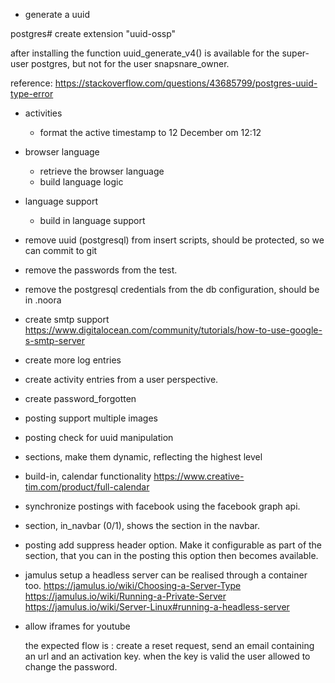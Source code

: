 * generate a uuid

postgres# create extension "uuid-ossp"

after installing the function uuid_generate_v4() is available for the super-user
postgres, but not for the user snapsnare_owner.

reference:
https://stackoverflow.com/questions/43685799/postgres-uuid-type-error


* activities
  * format the active timestamp to 12 December om 12:12

* browser language
  * retrieve the browser language
  * build language logic 

* language support
  * build in language support

* remove uuid (postgresql) from insert scripts, should be protected, so we can commit to git
* remove the passwords from the test.
* remove the postgresql credentials from the db configuration, should be in .noora
* create smtp support
  https://www.digitalocean.com/community/tutorials/how-to-use-google-s-smtp-server
* create more log entries
* create activity entries from a user perspective. 
* create password_forgotten
* posting support multiple images
* posting check for uuid manipulation
* sections, make them dynamic, reflecting the highest level
* build-in, calendar functionality
  https://www.creative-tim.com/product/full-calendar
* synchronize postings with facebook using the facebook graph api.
* section, in_navbar (0/1), shows the section in the navbar.
* posting add suppress header option. Make it configurable as part of the section, that you can
  in the posting this option then becomes available.
* jamulus setup a headless server
  can be realised through a container too.
  https://jamulus.io/wiki/Choosing-a-Server-Type
  https://jamulus.io/wiki/Running-a-Private-Server
  https://jamulus.io/wiki/Server-Linux#running-a-headless-server   
* allow iframes for youtube
  
  the expected flow is : create a reset request, send an email containing an url and an activation key.
  when the key is valid the user allowed to change the password.


